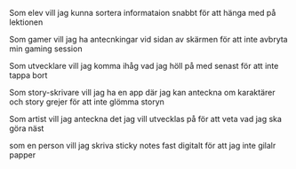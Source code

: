 Som elev 
vill jag kunna sortera informataion snabbt 
för att hänga med på lektionen

Som gamer 
vill jag ha antecnkingar vid sidan av skärmen 
för att inte avbryta min gaming session

Som utvecklare
vill jag komma ihåg vad jag höll på med senast 
för att inte tappa bort 

Som story-skrivare 
vill jag ha en app där jag kan anteckna om karaktärer och story grejer 
för att inte glömma storyn

Som artist 
vill jag anteckna det jag vill utvecklas på
för att veta vad jag ska göra näst

som en person
vill jag skriva sticky notes fast digitalt
för att jag inte gilalr papper